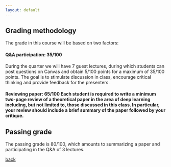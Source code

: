 ```yaml
---
layout: default
---
```


## Grading methodology
The grade in this course will be based on two factors:
#### Q&A participation: 35/100
During the quarter we will have 7 guest lectures, during which students can post questions on Canvas and obtain 5/100 points for a maximum of 35/100 points. The goal is to stimulate discussion in class, encourage critical thinking and provide feedback for the presenters.
#### Reviewing paper: 65/100 Each student is required to write a minimum two-page review of a theoretical paper in the area of deep learning including, but not limited to, those discussed in this class. In particular, your review should include a brief summary of the paper followed by your critique.

## Passing grade
The passing grade is 80/100, which amounts to summarizing a paper and participating in the Q&A of 3 lectures.

[back](./)
